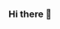 ### Hi there 👋

<!--
**AutomaticMonk/AutomaticMonk** is a ✨ _special_ ✨ repository because its `README.md` (this file) appears on your GitHub profile.

Here are some ideas to get you started:

- 🔭 I’m currently working on getting an ME degree at Oregon State.
- 🌱 I’m currently learning Python and Vector Calculus...
- 💬 Ask me about anything...
- 📫 How to reach me: davisvin@oregonstate.edu
-->
